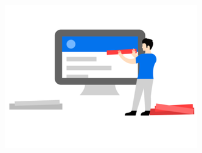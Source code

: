 ![Image](https://raw.githubusercontent.com/niccampanelli/niccampanelli/master/BUILDINGWEBSITECHARACTERVECTOR.svg)
